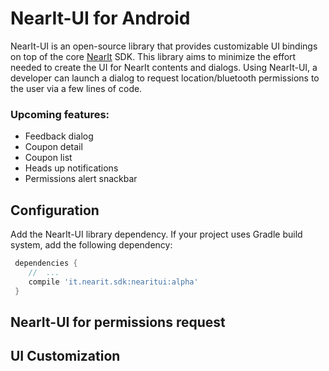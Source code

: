 # NearIt-UI for Android
NearIt-UI is an open-source library that provides customizable UI bindings on top of the core [NearIt](https://github.com/nearit/Android-SDK) SDK.
This library aims to minimize the effort needed to create the UI for NearIt contents and dialogs.
Using NearIt-UI, a developer can launch a dialog to request location/bluetooth permissions to the user via a few lines of code.

### Upcoming features:
- Feedback dialog
- Coupon detail
- Coupon list
- Heads up notifications
- Permissions alert snackbar

## Configuration
Add the NearIt-UI library dependency. If your project uses Gradle build system, add the following dependency:
```groovy
 dependencies {
    //  ...
    compile 'it.nearit.sdk:nearitui:alpha'
 }
```

## NearIt-UI for permissions request


## UI Customization